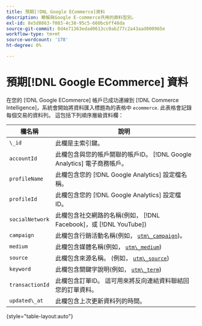 ```yaml
---
title: 預期[!DNL Google ECommerce]資料
description: 瞭解與Google E-commerce共用的資料型別。
exl-id: 8e5d8863-f003-4c38-95c5-660bcbff48da
source-git-commit: 8d4e71363edad0613cc0ab277c2a43aad000965e
workflow-type: tm+mt
source-wordcount: '178'
ht-degree: 0%

---
```


# 預期[!DNL Google ECommerce] 資料

在您的 [!DNL Google ECommerce] 帳戶已成功連線到 [!DNL Commerce Intelligence]，系統會開始將資料匯入標題為的表格中 `ecommerce`. 此表格會記錄每個交易的資料列。 這包括下列順序層級資料欄：

| 欄名稱 | 說明 |
|-----|-----|
| `\_id` | 此欄是主索引鍵。 |
| `accountId` | 此欄包含與您的帳戶關聯的帳戶ID。 [!DNL Google Analytics] 電子商務帳戶。 |
| `profileName` | 此欄包含您的 [!DNL Google Analytics] 設定檔名稱。 |
| `profileId` | 此欄包含您的 [!DNL Google Analytics] 設定檔ID。 |
| `socialNetwork` | 此欄包含社交網路的名稱(例如， [!DNL Facebook]，或 [!DNL YouTube]) |
| `campaign` | 此欄包含行銷活動名稱(例如， [`utm\_campaign`](https://support.google.com/analytics/answer/1033867?hl=en))。 |
| `medium` | 此欄包含媒體名稱(例如， [`utm\_medium`](https://support.google.com/analytics/answer/1033867?hl=en)) |
| `source` | 此欄包含來源名稱。 (例如， [`utm\_source`](https://support.google.com/analytics/answer/1033867?hl=en)) |
| `keyword` | 此欄包含關鍵字說明(例如， [`utm\_term`](https://support.google.com/analytics/answer/1033867?hl=en)) |
| `transactionId` | 此欄包含訂單ID。 這可用來將反向連結資料聯結回您的訂單資料。 |
| `updated\_at` | 此欄包含上次更新資料列的時間。 |

{style="table-layout:auto"}
